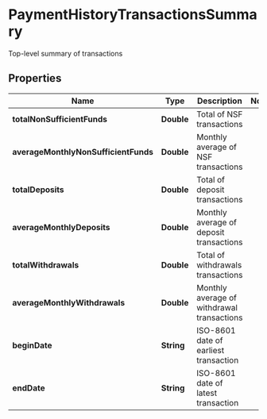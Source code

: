 

# PaymentHistoryTransactionsSummary

Top-level summary of transactions

## Properties

| Name | Type | Description | Notes |
|------------ | ------------- | ------------- | -------------|
|**totalNonSufficientFunds** | **Double** | Total of NSF transactions |  |
|**averageMonthlyNonSufficientFunds** | **Double** | Monthly average of NSF transactions |  |
|**totalDeposits** | **Double** | Total of deposit transactions |  |
|**averageMonthlyDeposits** | **Double** | Monthly average of deposit transactions |  |
|**totalWithdrawals** | **Double** | Total of withdrawals transactions |  |
|**averageMonthlyWithdrawals** | **Double** | Monthly average of withdrawal transactions |  |
|**beginDate** | **String** | ISO-8601 date of earliest transaction |  |
|**endDate** | **String** | ISO-8601 date of latest transaction |  |



